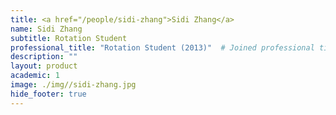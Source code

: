 ```yaml
---
title: <a href="/people/sidi-zhang">Sidi Zhang</a>
name: Sidi Zhang
subtitle: Rotation Student
professional_title: "Rotation Student (2013)"  # Joined professional titles
description: ""
layout: product
academic: 1
image: ./img//sidi-zhang.jpg
hide_footer: true
---
```

